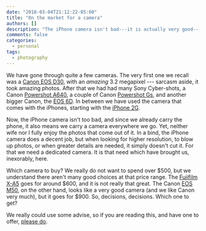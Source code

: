 ```yaml
---
date: "2018-03-04T21:12:22-05:00"
title: "On the market for a camera"
authors: []
description: "The iPhone camera isn't bad---it is actually very good---but when greater details are needed, it simply doesn't cut it."
comments: false
categories:
  - personal
tags:
  - photography
---
```

We have gone through quite a few cameras. The very first one we recall was a [Canon EOS D30](https://www.dpreview.com/reviews/canond30), with an *amazing* 3.2 megapixel --- sarcasm aside, it took amazing photos. After that we had had many Sony Cyber-shots, a Canon [Powershot A640](https://www.dpreview.com/reviews/canona640/), a couple of Canon [Powershot Gs](https://www.usa.canon.com/internet/portal/us/home/products/list/cameras/point-and-shoot), and another bigger Canon, the [EOS 6D](https://www.usa.canon.com/internet/portal/us/home/products/details/cameras/dslr/eos-6d). In between we have used the camera that comes with the iPhones, starting with the [iPhone 2G](https://en.wikipedia.org/wiki/IPhone_(1st_generation)).

Now, the iPhone camera isn't too bad, and since we already carry the phone, it also means we carry a camera everywhere we go. Yet, neither wife nor I fully enjoy the photos that come out of it. In a bind, the iPhone camera does a decent job, but when looking for higher resolution, to blow up photos, or when greater details are needed, it simply doesn't cut it. For that we need a dedicated camera. It is that need which have brought us, inexorably, here.

Which camera to buy? We really do not want to spend over $500, but we understand there aren't many good choices at that price range. The [Fujifilm X-A5](http://www.fujifilm.com/products/digital_cameras/x/fujifilm_x_a5/) goes for around $600, and it is not really that great. The Canon [EOS M50](https://www.usa.canon.com/internet/portal/us/home/products/details/cameras/eos-m-series-digital-cameras/eos-m50-ef-m-15-45mm-is-stm-kit), on the other hand, looks like a very good camera (and we like Canon very much), but it goes for $900. So, decisions, decisions. Which one to get?

We really could use some advise, so if you are reading this, and have one to offer, [please do](mailto:david@collantes.us).